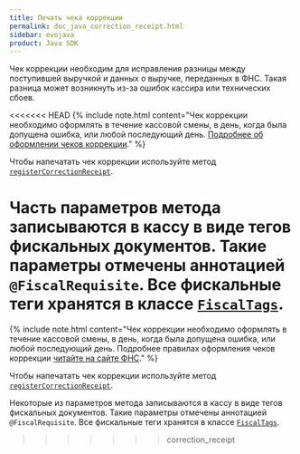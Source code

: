 ```yaml
---
title: Печать чека коррекции
permalink: doc_java_correction_receipt.html
sidebar: evojava
product: Java SDK
---
```


Чек коррекции необходим для исправления разницы между поступившей выручкой и данных о выручке, переданных в ФНС. Такая разница может возникнуть из-за ошибок кассира или технических сбоев.

<<<<<<< HEAD
{% include note.html content="Чек коррекции необходимо оформлять в течение кассовой смены, в день, когда была допущена ошибка, или любой последующий день. [Подробнее об оформлении чеков коррекции](https://www.nalog.ru/rn27/news/activities_fts/7636412/)." %}

Чтобы напечатать чек коррекции используйте метод [`registerCorrectionReceipt`](./integration-library/ru/evotor/framework/kkt/api/KktApi.html#registerCorrectionReceipt-context-settlementType-taxationSystem-correctionType-basisForCorrection-prescriptionNumber-correctableSettlementDate-amountPaid-paymentMean-vatRate-correctionDescription-callback-).

Часть параметров метода записываются в кассу в виде тегов фискальных документов. Такие параметры отмечены аннотацией `@FiscalRequisite`. Все фискальные теги хранятся в классе [`FiscalTags`](./integration-library/ru/evotor/framework/kkt/FiscalTags.html).
=======
{% include note.html content="Чек коррекции необходимо оформлять в течение кассовой смены, в день, когда была допущена ошибка, или любой последующий день. Подробнее правилах оформления чеков коррекции [читайте на сайте ФНС](https://www.nalog.ru/rn27/news/activities_fts/7636412/)." %}

Чтобы напечатать чек коррекции используйте метод [`registerCorrectionReceipt`](./integration-library/ru/evotor/framework/kkt/api/KktApi.html#registerCorrectionReceipt-context-settlementType-taxationSystem-correctionType-basisForCorrection-prescriptionNumber-correctableSettlementDate-amountPaid-paymentMean-vatRate-correctionDescription-callback-).

Некоторые из параметров метода записываются в кассу в виде тегов фискальных документов. Такие параметры отмечены аннотацией `@FiscalRequisite`. Все фискальные теги хранятся в классе [`FiscalTags`](./integration-library/ru/evotor/framework/kkt/FiscalTags.html).
>>>>>>> correction_receipt
